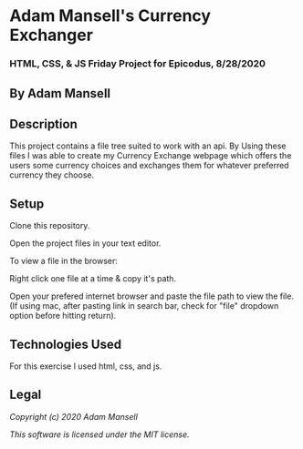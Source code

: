# Adam Mansell's Currency Exchanger

### HTML, CSS, & JS Friday Project for Epicodus, 8/28/2020

## **By Adam Mansell**

## Description
This project contains a file tree suited to work with an api. By Using these files I was able to create my Currency Exchange webpage which offers the users some currency choices and exchanges them for whatever preferred currency they choose.

## Setup
Clone this repository.

Open the project files in your text editor.

To view a file in the browser:

Right click one file at a time & copy it's path.

Open your prefered internet browser and paste the file path to view the file.
(If using mac, after pasting link in search bar, check for "file" dropdown option before hitting return).

## Technologies Used
For this exercise I used html, css, and js.

## Legal
_Copyright (c) 2020 Adam Mansell_


_This software is licensed under the MIT license._